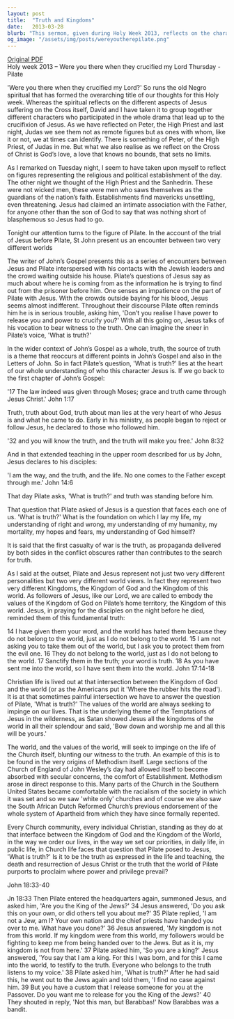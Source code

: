 ```yaml
---
layout: post
title:  "Truth and Kingdoms"
date:   2013-03-28
blurb: "This sermon, given during Holy Week 2013, reflects on the character of Pilate and his interaction with Jesus. It explores the concept of truth as presented in the Gospel of John and how it relates to our understanding of Jesus. The sermon also discusses the intersection of the Kingdom of God and the world, and how the values of the world can impact the Church and individual Christians."
og_image: "/assets/img/posts/wereyoutherepilate.png"
---
```

[Original PDF](/assets/pdf/wereyoutherepilate.pdf)    
Holy week 2013 – Were you there when they crucified my Lord
Thursday - Pilate

'Were you there when they crucified my Lord?' So runs the old Negro spiritual that has formed the overarching title of our thoughts for this Holy week. Whereas the spiritual reflects on the different aspects of Jesus suffering on the Cross itself, David and I have taken it to group together different characters who participated in the whole drama that lead up to the crucifixion of Jesus. As we have reflected on Peter, the High Priest and last night, Judas we see them not as remote figures but as ones with whom, like it or not, we at times can identify. There is something of Peter, of the High Priest, of Judas in me. But what we also realise as we reflect on the Cross of Christ is God’s love, a love that knows no bounds, that sets no limits.

As I remarked on Tuesday night, I seem to have taken upon myself to reflect on figures representing the religious and political establishment of the day. The other night we thought of the High Priest and the Sanhedrin. These were not wicked men, these were men who saws themselves as the guardians of the nation’s faith. Establishments find mavericks unsettling, even threatening. Jesus had claimed an intimate association with the Father, for anyone other than the son of God to say that was nothing short of blasphemous so Jesus had to go.

Tonight our attention turns to the figure of Pilate. In the account of the trial of Jesus before Pilate, St John present us an encounter between two very different worlds

The writer of John’s Gospel presents this as a series of encounters between Jesus and Pilate interspersed with his contacts with the Jewish leaders and the crowd waiting outside his house. Pilate’s questions of Jesus say as much about where he is coming from as the information he is trying to find out from the prisoner before him. One senses an impatience on the part of Pilate with Jesus. With the crowds outside baying for his blood, Jesus seems almost indifferent. Throughout their discourse Pilate often reminds him he is in serious trouble, asking him, 'Don’t you realise I have power to release you and power to crucify you?' With all this going on, Jesus talks of his vocation to bear witness to the truth. One can imagine the sneer in Pilate’s voice, 'What is truth?'

In the wider context of John’s Gospel as a whole, truth, the source of truth is a theme that reoccurs at different points in John’s Gospel and also in the Letters of John. So in fact Pilate’s question, 'What is truth?' lies at the heart of our whole understanding of who this character Jesus is. If we go back to the first chapter of John’s Gospel:

'17 The law indeed was given through Moses; grace and truth came through Jesus Christ.' John 1:17

Truth, truth about God, truth about man lies at the very heart of who Jesus is and what he came to do. Early in his ministry, as people began to reject or follow Jesus, he declared to those who followed him.

'32 and you will know the truth, and the truth will make you free.' John 8:32

And in that extended teaching in the upper room described for us by John, Jesus declares to his disciples:

'I am the way, and the truth, and the life. No one comes to the Father except through me.' John 14:6

That day Pilate asks, 'What is truth?' and truth was standing before him.

That question that Pilate asked of Jesus is a question that faces each one of us. 'What is truth?' What is the foundation on which I lay my life, my understanding of right and wrong, my understanding of my humanity, my mortality, my hopes and fears, my understanding of God himself?

It is said that the first casualty of war is the truth, as propaganda delivered by both sides in the conflict obscures rather than contributes to the search for truth.

As I said at the outset, Pilate and Jesus represent not just two very different personalities but two very different world views. In fact they represent two very different Kingdoms, the Kingdom of God and the Kingdom of this world. As followers of Jesus, like our Lord, we are called to embody the values of the Kingdom of God on Pilate’s home territory, the Kingdom of this world. Jesus, in praying for the disciples on the night before he died, reminded them of this fundamental truth:

14 I have given them your word, and the world has hated them because they do not belong to the world, just as I do not belong to the world. 15 I am not asking you to take them out of the world, but I ask you to protect them from the evil one. 16 They do not belong to the world, just as I do not belong to the world. 17 Sanctify them in the truth; your word is truth. 18 As you have sent me into the world, so I have sent them into the world. John 17:14-18

Christian life is lived out at that intersection between the Kingdom of God and the world (or as the Americans put it 'Where the rubber hits the road'). It is at that sometimes painful intersection we have to answer the question of Pilate, 'What is truth?' The values of the world are always seeking to impinge on our lives. That is the underlying theme of the Temptations of Jesus in the wilderness, as Satan showed Jesus all the kingdoms of the world in all their splendour and said, 'Bow down and worship me and all this will be yours.'

The world, and the values of the world, will seek to impinge on the life of the Church itself, blunting our witness to the truth. An example of this is to be found in the very origins of Methodism itself. Large sections of the Church of England of John Wesley’s day had allowed itself to become absorbed with secular concerns, the comfort of Establishment. Methodism arose in direct response to this. Many parts of the Church in the Southern United States became comfortable with the racialism of the society in which it was set and so we saw 'white only' churches and of course we also saw the South African Dutch Reformed Church’s previous endorsement of the whole system of Apartheid from which they have since formally repented.

Every Church community, every individual Christian, standing as they do at that interface between the Kingdom of God and the Kingdom of the World, in the way we order our lives, in the way we set our priorities, in daily life, in public life, in Church life faces that question that Pilate posed to Jesus, 'What is truth?' Is it to be the truth as expressed in the life and teaching, the death and resurrection of Jesus Christ or the truth that the world of Pilate purports to proclaim where power and privilege prevail?

John 18:33-40

Jn 18:33 Then Pilate entered the headquarters again, summoned Jesus, and asked him, 'Are you the King of the Jews?' 34 Jesus answered, 'Do you ask this on your own, or did others tell you about me?' 35 Pilate replied, 'I am not a Jew, am I? Your own nation and the chief priests have handed you over to me. What have you done?' 36 Jesus answered, 'My kingdom is not from this world. If my kingdom were from this world, my followers would be fighting to keep me from being handed over to the Jews. But as it is, my kingdom is not from here.' 37 Pilate asked him, 'So you are a king?' Jesus answered, 'You say that I am a king. For this I was born, and for this I came into the world, to testify to the truth. Everyone who belongs to the truth listens to my voice.' 38 Pilate asked him, 'What is truth?' After he had said this, he went out to the Jews again and told them, 'I find no case against him. 39 But you have a custom that I release someone for you at the Passover. Do you want me to release for you the King of the Jews?' 40 They shouted in reply, 'Not this man, but Barabbas!' Now Barabbas was a bandit.

